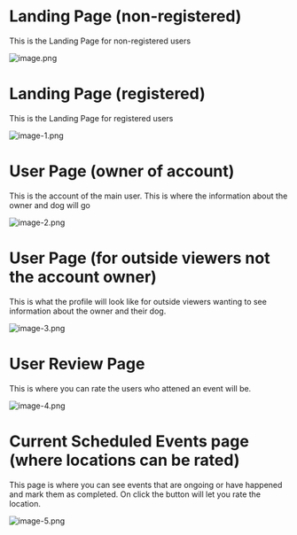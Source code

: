 # Landing Page (non-registered)
This is the Landing Page for non-registered users

![image.png](./image.png)


# Landing Page (registered)
This is the Landing Page for registered users

![image-1.png](./image-1.png)

# User Page (owner of account)
This is the account of the main user. This is where the information about the owner and 
dog will go

![image-2.png](./image-2.png)


# User Page (for outside viewers not the account owner)
This is what the profile will look like for outside viewers wanting to see information about the 
owner and their dog. 

![image-3.png](./image-3.png)


# User Review Page
This is where you can rate the users who attened an event will be. 

![image-4.png](./image-4.png)


# Current Scheduled Events page (where locations can be rated)
This page is where you can see events that are ongoing or have happened and mark them as completed. 
On click the button will let you rate the location. 

![image-5.png](./image-5.png)

